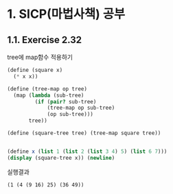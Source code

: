 # 1. SICP(마법사책) 공부

## 1.1. Exercise 2.32

tree에 map함수 적용하기

```scheme
(define (square x)
  (* x x))

(define (tree-map op tree)
  (map (lambda (sub-tree)
         (if (pair? sub-tree)
             (tree-map op sub-tree)
             (op sub-tree)))
       tree))

(define (square-tree tree) (tree-map square tree))


(define x (list 1 (list 2 (list 3 4) 5) (list 6 7)))
(display (square-tree x)) (newline)
```

실행결과

```
(1 (4 (9 16) 25) (36 49))

```
